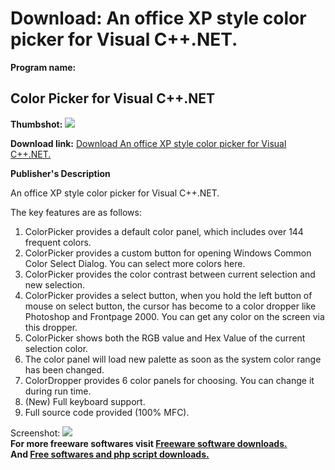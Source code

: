 # Download: An office XP style color picker for Visual C++.NET.

**Program name:**

## Color Picker for Visual C++.NET

  
**Thumbshot:** ![](http://www.freewarefiles.com/screenshot/colorpicker_md.gif)   
  
**Download link:** [Download An office XP style color picker for Visual C++.NET.](http://freesoftwares.boysofts.com/Color-Picker-For-Visual-CNET_program_3587.html)  
  


**Publisher's Description**  
  


An office XP style color picker for Visual C++.NET. 

The key features are as follows:

  1. ColorPicker provides a default color panel, which includes over 144 frequent colors. 
  2. ColorPicker provides a custom button for opening Windows Common Color Select Dialog. You can select more colors here. 
  3. ColorPicker provides the color contrast between current selection and new selection. 
  4. ColorPicker provides a select button, when you hold the left button of mouse on select button, the cursor has become to a color dropper like Photoshop and Frontpage 2000. You can get any color on the screen via this dropper. 
  5. ColorPicker shows both the RGB value and Hex Value of the current selection color. 
  6. The color panel will load new palette as soon as the system color range has been changed. 
  7. ColorDropper provides 6 color panels for choosing. You can change it during run time. 
  8. (New) Full keyboard support. 
  9. Full source code provided (100% MFC). 

  
  
Screenshot: ![](http://www.freewarefiles.com/screenshot/colorpicker.gif)   
**For more freeware softwares visit [Freeware software downloads.](http://freesoftwares.boysofts.com/)**   
**And [Free softwares and php script downloads.](http://www.boysofts.com/)**
